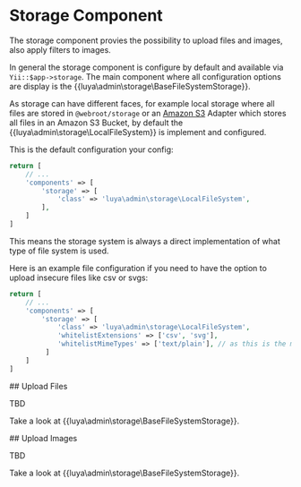 # Storage Component

The storage component provies the possibility to upload files and images, also apply filters to images.

In general the storage component is configure by default and available via `Yii::$app->storage`. The main component where all configuration options are display is the {{luya\admin\storage\BaseFileSystemStorage}}.

As storage can have different faces, for example local storage where all files are stored in `@webroot/storage` or an [Amazon S3](https://github.com/luyadev/luya-aws) Adapter which stores all files in an Amazon S3 Bucket, by default the {{luya\admin\storage\LocalFileSystem}} is implement and configured.

This is the default configuration your config:

```php
return [
    // ...
    'components' => [
        'storage' => [
            'class' => 'luya\admin\storage\LocalFileSystem',
        ],
    ]
]
```

This means the storage system is always a direct implementation of what type of file system is used.

Here is an example file configuration if you need to have the option to upload insecure files like csv or svgs:

```php
return [
    // ...
    'components' => [
        'storage' => [
            'class' => 'luya\admin\storage\LocalFileSystem',
            'whitelistExtensions' => ['csv', 'svg'],
            'whitelistMimeTypes' => ['text/plain'], // as this is the mime type for csv files
         ]
    ]
]
```

## Upload Files

TBD

Take a look at {{luya\admin\storage\BaseFileSystemStorage}}.

## Upload Images

TBD

Take a look at {{luya\admin\storage\BaseFileSystemStorage}}.

